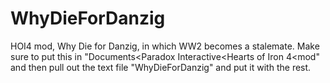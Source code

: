 # WhyDieForDanzig
 HOI4 mod, Why Die for Danzig, in which WW2 becomes a stalemate.
 Make sure to put this in "Documents<Paradox Interactive<Hearts of Iron 4<mod"
 and then pull out the text file "WhyDieForDanzig" and put it with the rest.
